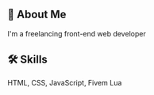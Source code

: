 
## 🚀 About Me
I'm a freelancing front-end web developer


## 🛠 Skills
HTML, CSS, JavaScript, Fivem Lua

